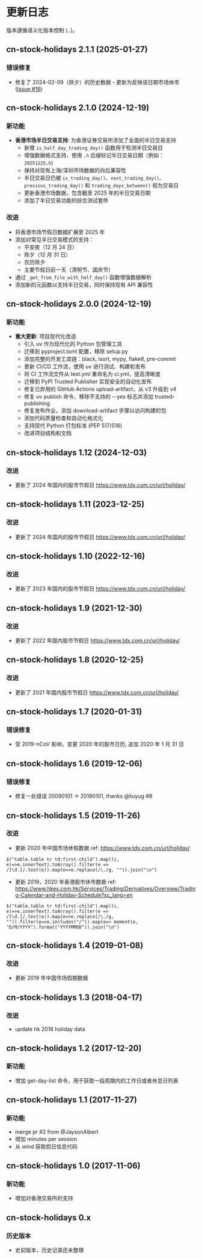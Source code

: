# 更新日志

版本遵循语义化版本控制 (<major>.<minor>.<patch>)。

## cn-stock-holidays 2.1.1 (2025-01-27)

### 错误修复

- 修复了 2024-02-09（除夕）的历史数据 - 更新为反映该日期市场休市 ([Issue #16](https://github.com/rainx/cn_stock_holidays/issues/16))

## cn-stock-holidays 2.1.0 (2024-12-19)

### 新功能

- **香港市场半日交易支持**: 为香港证券交易所添加了全面的半日交易支持
  - 新增 `is_half_day_trading_day()` 函数用于检测半日交易日
  - 增强数据格式支持，使用 `,h` 后缀标记半日交易日期（例如：`20251225,h`）
  - 保持对现有上海/深圳市场数据的向后兼容性
  - 半日交易日仍被 `is_trading_day()`、`next_trading_day()`、`previous_trading_day()` 和 `trading_days_between()` 视为交易日
  - 更新香港市场数据，包含截至 2025 年的半日交易日期
  - 添加了半日交易功能的综合测试套件

### 改进

- 将香港市场节假日数据扩展至 2025 年
- 添加对常见半日交易模式的支持：
  - 平安夜（12 月 24 日）
  - 除夕（12 月 31 日）
  - 农历除夕
  - 主要节假日前一天（清明节、国庆节）
- 通过 `_get_from_file_with_half_day()` 函数增强数据解析
- 添加新的元函数以支持半日交易，同时保持现有 API 兼容性

## cn-stock-holidays 2.0.0 (2024-12-19)

### 新功能

- **重大更新**: 项目现代化改造
  - 引入 uv 作为现代化的 Python 包管理工具
  - 迁移到 pyproject.toml 配置，移除 setup.py
  - 添加完整的开发工具链：black, isort, mypy, flake8, pre-commit
  - 更新 CI/CD 工作流，使用 uv 进行测试、构建和发布
  - 将 CI 工作流文件从 test.yml 重命名为 ci.yml，提高清晰度
  - 迁移到 PyPI Trusted Publisher 实现安全的自动化发布
  - 修复已弃用的 GitHub Actions upload-artifact，从 v3 升级到 v4
  - 修复 uv publish 命令，移除不支持的 --yes 标志并添加 trusted-publishing
  - 修复发布作业，添加 download-artifact 步骤以访问构建的包
  - 添加代码质量检查和自动化格式化
  - 支持现代 Python 打包标准 (PEP 517/518)
  - 改进项目结构和文档

## cn-stock-holidays 1.12 (2024-12-03)

### 改进

- 更新了 2024 年国内的股市节假日 <https://www.tdx.com.cn/url/holiday/>

## cn-stock-holidays 1.11 (2023-12-25)

### 改进

- 更新了 2024 年国内的股市节假日 <https://www.tdx.com.cn/url/holiday/>

## cn-stock-holidays 1.10 (2022-12-16)

### 改进

- 更新了 2023 年国内的股市节假日 <https://www.tdx.com.cn/url/holiday/>

## cn-stock-holidays 1.9 (2021-12-30)

### 改进

- 更新了 2022 年国内股市节假日 <https://www.tdx.com.cn/url/holiday/>

## cn-stock-holidays 1.8 (2020-12-25)

### 改进

- 更新了 2021 年国内股市节假日 <https://www.tdx.com.cn/url/holiday/>

## cn-stock-holidays 1.7 (2020-01-31)

### 错误修复

- 受 2019-nCoV 影响，变更 2020 年的股市日历, 追加 2020 年 1 月 31 日

## cn-stock-holidays 1.6 (2019-12-06)

### 错误修复

- 修复一处错误 20090101 -> 20190101, thanks @liuyug #8

## cn-stock-holidays 1.5 (2019-11-26)

### 改进

- 更新 2020 年中国市场休假数据 ref: <https://www.tdx.com.cn/url/holiday/>

```
$("table.table tr td:first-child").map((i, e)=>e.innerText).toArray().filter(e => /[\d.]/.test(e)).map(e=>e.replace(/\./g, "")).join("\n")
```

- 更新 2019，2020 年香港股市休市数据 ref: <https://www.hkex.com.hk/Services/Trading/Derivatives/Overview/Trading-Calendar-and-Holiday-Schedule?sc_lang=en>

```
$("table.table tr td:first-child").map((i, e)=>e.innerText).toArray().filter(e => /[\d.]/.test(e)).map(e=>e.replace(/\./g, "")).filter(e=>e.includes("/")).map(e=> moment(e, "D/M/YYYY").format("YYYYMMDD")).join("\n")
```

## cn-stock-holidays 1.4 (2019-01-08)

### 改进

- 更新 2019 年中国市场假期数据

## cn-stock-holidays 1.3 (2018-04-17)

### 改进

- update hk 2018 holiday data

## cn-stock-holidays 1.2 (2017-12-20)

### 新功能

- 增加 get-day-list 命令，用于获取一段周期内的工作日或者休息日列表

## cn-stock-holidays 1.1 (2017-11-27)

### 新功能

- merge pr #2 from @JaysonAlbert
- 增加 minutes per session
- 从 wind 获取假日信息代码

## cn-stock-holidays 1.0 (2017-11-06)

### 新功能

- 增加对香港交易所的支持

## cn-stock-holidays 0.x

### 历史版本

- 史前版本，历史记录还未整理
